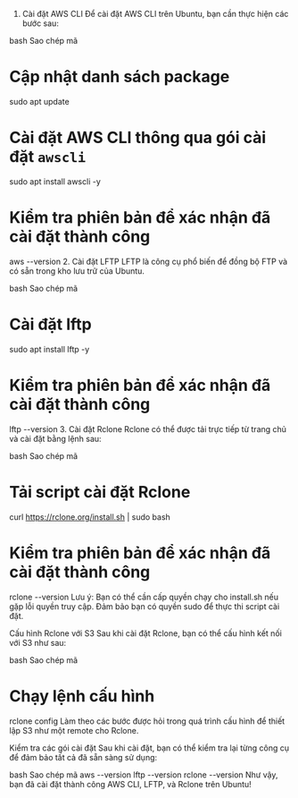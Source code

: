 1. Cài đặt AWS CLI
Để cài đặt AWS CLI trên Ubuntu, bạn cần thực hiện các bước sau:

bash
Sao chép mã
# Cập nhật danh sách package
sudo apt update

# Cài đặt AWS CLI thông qua gói cài đặt `awscli`
sudo apt install awscli -y

# Kiểm tra phiên bản để xác nhận đã cài đặt thành công
aws --version
2. Cài đặt LFTP
LFTP là công cụ phổ biến để đồng bộ FTP và có sẵn trong kho lưu trữ của Ubuntu.

bash
Sao chép mã
# Cài đặt lftp
sudo apt install lftp -y

# Kiểm tra phiên bản để xác nhận đã cài đặt thành công
lftp --version
3. Cài đặt Rclone
Rclone có thể được tải trực tiếp từ trang chủ và cài đặt bằng lệnh sau:

bash
Sao chép mã
# Tải script cài đặt Rclone
curl https://rclone.org/install.sh | sudo bash

# Kiểm tra phiên bản để xác nhận đã cài đặt thành công
rclone --version
Lưu ý: Bạn có thể cần cấp quyền chạy cho install.sh nếu gặp lỗi quyền truy cập. Đảm bảo bạn có quyền sudo để thực thi script cài đặt.

Cấu hình Rclone với S3
Sau khi cài đặt Rclone, bạn có thể cấu hình kết nối với S3 như sau:

bash
Sao chép mã
# Chạy lệnh cấu hình
rclone config
Làm theo các bước được hỏi trong quá trình cấu hình để thiết lập S3 như một remote cho Rclone.

Kiểm tra các gói cài đặt
Sau khi cài đặt, bạn có thể kiểm tra lại từng công cụ để đảm bảo tất cả đã sẵn sàng sử dụng:

bash
Sao chép mã
aws --version
lftp --version
rclone --version
Như vậy, bạn đã cài đặt thành công AWS CLI, LFTP, và Rclone trên Ubuntu!
